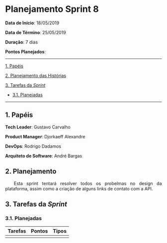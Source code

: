 # Planejamento Sprint 8

**Data de Início**: 18/05/2019

**Data de Término**: 25/05/2019

**Duração**: 7 dias

**Pontos Planejados**: 

-------

[1. Papéis](#_1-papéis)

[2. Planejamento das Histórias](#_2-planejamento-das-historias)

[3. Tarefas da _Sprint_](#_3-tarefas-da-sprint)  

* [3.1. Planejadas](#_31-planejadas)

-------

## 1. Papéis

**Tech Leader**: Gustavo Carvalho

**Product Manager**: Djorkaeff Alexandre

**DevOps**: Rodrigo Dadamos

**Arquiteto de Software**: André Bargas

## 2. Planejamento
<p style="text-align:justify">&emsp;&emsp;Esta sprint tentará resolver todos os probelmas no design da plataforma, assim como a criação de alguns links de contato com a API.</p>

## 3. Tarefas da _Sprint_

### 3.1. Planejadas

|Tarefas|Pontos|Tipos|
|--|:--:|:--:|
||||